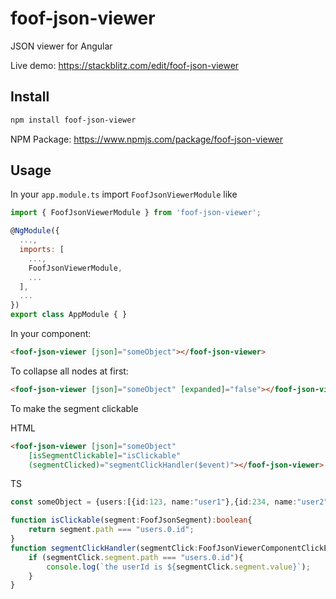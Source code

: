# foof-json-viewer

JSON viewer for Angular 

Live demo: https://stackblitz.com/edit/foof-json-viewer

## Install
```bash
npm install foof-json-viewer
```
NPM Package: https://www.npmjs.com/package/foof-json-viewer

## Usage

In your `app.module.ts` import `FoofJsonViewerModule` like
```js
import { FoofJsonViewerModule } from 'foof-json-viewer';

@NgModule({
  ...,
  imports: [
    ...,
    FoofJsonViewerModule,
    ...
  ],
  ...
})
export class AppModule { }
```

In your component:
```html
<foof-json-viewer [json]="someObject"></foof-json-viewer>
```

To collapse all nodes at first:
```html
<foof-json-viewer [json]="someObject" [expanded]="false"></foof-json-viewer>
```

To make the segment clickable

HTML
```html
<foof-json-viewer [json]="someObject" 
    [isSegmentClickable]="isClickable"
    (segmentClicked)="segmentClickHandler($event)"></foof-json-viewer>
```
TS
```typescript
const someObject = {users:[{id:123, name:"user1"},{id:234, name:"user2"}]};

function isClickable(segment:FoofJsonSegment):boolean{
    return segment.path === "users.0.id";
}
function segmentClickHandler(segmentClick:FoofJsonViewerComponentClickEvent){
    if (segmentClick.segment.path === "users.0.id"){
        console.log(`the userId is ${segmentClick.segment.value}`);
    }
}
```


